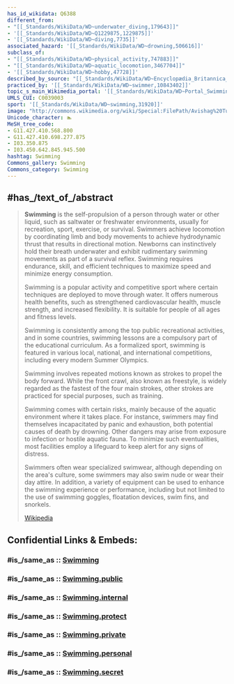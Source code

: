 ```yaml
---
has_id_wikidata: Q6388
different_from:
- "[[_Standards/WikiData/WD~underwater_diving,179643]]"
- '[[_Standards/WikiData/WD~Q1229875,1229875]]'
- '[[_Standards/WikiData/WD~diving,7735]]'
associated_hazard: '[[_Standards/WikiData/WD~drowning,506616]]'
subclass_of:
- "[[_Standards/WikiData/WD~physical_activity,747883]]"
- "[[_Standards/WikiData/WD~aquatic_locomotion,3467704]]"
- '[[_Standards/WikiData/WD~hobby,47728]]'
described_by_source: "[[_Standards/WikiData/WD~Encyclopædia_Britannica_11th_edition,867541]]"
practiced_by: '[[_Standards/WikiData/WD~swimmer,10843402]]'
topic_s_main_Wikimedia_portal: '[[_Standards/WikiData/WD~Portal_Swimming,14615950]]'
UMLS_CUI: C0039003
sport: '[[_Standards/WikiData/WD~swimming,31920]]'
image: "http://commons.wikimedia.org/wiki/Special:FilePath/Avishag%20Turek%20in%20training%20camp%20Eilat%20Israel.jpg"
Unicode_character: 🏊 
MeSH_tree_code:
- G11.427.410.568.800
- G11.427.410.698.277.875
- I03.350.875
- I03.450.642.845.945.500
hashtag: Swimming
Commons_gallery: Swimming
Commons_category: Swimming
---
```


## #has_/text_of_/abstract 

> **Swimming** is the self-propulsion of a person through water or other liquid, such as saltwater or freshwater environments, usually for recreation, sport, exercise, or survival. Swimmers achieve locomotion by coordinating limb and body movements to achieve hydrodynamic thrust that results in directional motion. Newborns can instinctively hold their breath underwater and exhibit rudimentary swimming movements as part of a survival reflex. Swimming requires endurance, skill, and efficient techniques to maximize speed and minimize energy consumption.
>
> Swimming is a popular activity and competitive sport where certain techniques are deployed to move through water. It offers numerous health benefits, such as strengthened cardiovascular health, muscle strength, and increased flexibility. It is suitable for people of all ages and fitness levels.
>
> Swimming is consistently among the top public recreational activities, and in some countries, swimming lessons are a compulsory part of the educational curriculum.  As a formalized sport, swimming is featured in various local, national, and international competitions, including every modern Summer Olympics.
>
> Swimming involves repeated motions known as strokes to propel the body forward. While the front crawl, also known as freestyle, is widely regarded as the fastest of the four main strokes, other strokes are practiced for special purposes, such as training.
>
> Swimming comes with certain risks, mainly because of the aquatic environment where it takes place. For instance, swimmers may find themselves incapacitated by panic and exhaustion, both potential causes of death by drowning. Other dangers may arise from exposure to infection or hostile aquatic fauna. To minimize such eventualities, most facilities employ a lifeguard to keep alert for any signs of distress.
>
> Swimmers often wear specialized swimwear, although depending on the area's culture, some swimmers may also swim nude or wear their day attire. In addition, a variety of equipment can be used to enhance the swimming experience or performance, including but not limited to the use of swimming goggles, floatation devices, swim fins, and snorkels.
>
> [Wikipedia](https://en.wikipedia.org/wiki/Swimming) 


## Confidential Links & Embeds: 

### #is_/same_as :: [Swimming](/_Standards/Society/Communication/Media1/Performing_Arts/Sport/Water_Sport/Swimming.md) 

### #is_/same_as :: [Swimming.public](/_public/Society/Communication/Media1/Performing_Arts/Sport/Water_Sport/Swimming.public.md) 

### #is_/same_as :: [Swimming.internal](/_internal/Society/Communication/Media1/Performing_Arts/Sport/Water_Sport/Swimming.internal.md) 

### #is_/same_as :: [Swimming.protect](/_protect/Society/Communication/Media1/Performing_Arts/Sport/Water_Sport/Swimming.protect.md) 

### #is_/same_as :: [Swimming.private](/_private/Society/Communication/Media1/Performing_Arts/Sport/Water_Sport/Swimming.private.md) 

### #is_/same_as :: [Swimming.personal](/_personal/Society/Communication/Media1/Performing_Arts/Sport/Water_Sport/Swimming.personal.md) 

### #is_/same_as :: [Swimming.secret](/_secret/Society/Communication/Media1/Performing_Arts/Sport/Water_Sport/Swimming.secret.md)

